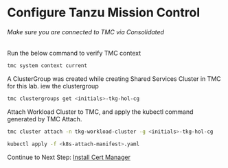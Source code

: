 # Configure Tanzu Mission Control

###### Make sure you are connected to TMC via Consolidated

Run the below command to verify TMC context

```bash
tmc system context current
```

A ClusterGroup was created while creating Shared Services Cluster in TMC for this lab. iew the clustergroup
```bash
tmc clustergroups get <initials>-tkg-hol-cg
```
Attach Workload Cluster to TMC, and apply the kubectl command generated by TMC Attach.

```bash
tmc cluster attach -n tkg-workload-cluster -g <initials>-tkg-hol-cg

kubectl apply -f <k8s-attach-manifest>.yaml
```

Continue to Next Step: [Install Cert Manager](02-install-cert-manager.md)
